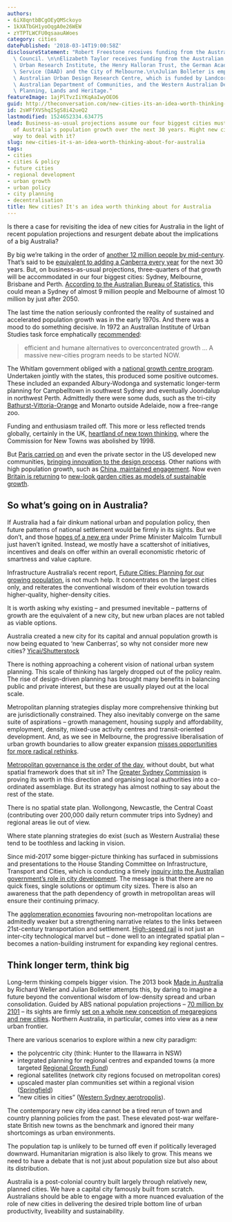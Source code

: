 ```yaml
---
authors:
- 6iX8qntbBCgOEyQMSckoyo
- 1kXATbGH1yoOqgA0e26WEW
- zYTPTLWCFU0qsaauAWoes
category: cities
datePublished: '2018-03-14T19:00:58Z'
disclosureStatement: "Robert Freestone receives funding from the Australian Research\
  \ Council. \n\nElizabeth Taylor receives funding from the Australian Housing and\
  \ Urban Research Institute, the Henry Halloran Trust, the German Academic Exchange\
  \ Service (DAAD) and the City of Melbourne.\n\nJulian Bolleter is employed by the\
  \ Australian Urban Design Research Centre, which is funded by Landcorp, the Western\
  \ Australian Department of Communities, and the Western Australian Department of\
  \ Planning, Lands and Heritage."
featureImage: 1ajPlTvzIiYKqAaIwyOEO6
guid: http://theconversation.com/new-cities-its-an-idea-worth-thinking-about-for-australia-92990
id: 2sWFfXVShqISgS8i42ueQ2
lastmodified: 1524652334.634775
lead: Business-as-usual projections assume our four biggest cities must absorb three-quarters
  of Australia's population growth over the next 30 years. Might new cities be a better
  way to deal with it?
slug: new-cities-it-s-an-idea-worth-thinking-about-for-australia
tags:
- cities
- cities & policy
- future cities
- regional development
- urban growth
- urban policy
- city planning
- decentralisation
title: New cities? It's an idea worth thinking about for Australia
---
```

Is there a case for revisiting the idea of new cities for Australia in the light of recent population projections and resurgent debate about the implications of a big Australia? 

By big we’re talking in the order of [another 12 million people by mid-century](http://www.abs.gov.au/ausstats/abs@.nsf/Latestproducts/3222.0Main%20Features62012%20\(base\)%20to%202101?opendocument&tabname=Summary&prodno=3222.0&issue=2012%20\(base\)%20to%202101&num=&view). That’s said to be [equivalent to adding a Canberra every year](http://www.abc.net.au/news/2018-03-12/australia-is-struggling-to-handle-its-swelling-population/9535116) for the next 30 years. But, on business-as-usual projections, three-quarters of that growth will be accommodated in our four biggest cities: Sydney, Melbourne, Brisbane and Perth. [According to the Australian Bureau of Statistics](http://www.abs.gov.au/ausstats/abs@.nsf/Lookup/3222.0main+features72012%20\(base\)%20to%202101), this could mean a Sydney of almost 9 million people and Melbourne of almost 10 million by just after 2050.


The last time the nation seriously confronted the reality of sustained and accelerated population growth was in the early 1970s. And there was a mood to do something decisive. In 1972 an Australian Institute of Urban Studies task force emphatically [recommended](https://trove.nla.gov.au/work/9420956?selectedversion=NBD1633419):

> efficient and humane alternatives to overconcentrated growth … A massive new-cities program needs to be started NOW. 

The Whitlam government obliged with a [national growth centre program](http://www.johncainfoundation.com.au/wp-content/uploads/2015/11/lyndsay-neilson-presentation.pdf). Undertaken jointly with the states, this produced some positive outcomes. These included an expanded Albury-Wodonga and systematic longer-term planning for Campbelltown in southwest Sydney and eventually Joondalup in northwest Perth. Admittedly there were some duds, such as the tri-city [Bathurst-Vittoria-Orange](https://www.smh.com.au/articles/2002/11/29/1038386312281.html) and Monarto outside Adelaide, now a free-range zoo. 

Funding and enthusiasm trailed off. This more or less reflected trends globally, certainly in the UK, [heartland of new town thinking](https://www.theguardian.com/society/2002/may/15/communities.guardiansocietysupplement), where the Commission for New Towns was abolished by 1998. 

But [Paris carried on](http://www.newtowninstitute.org/spip.php?article420) and even the private sector in the US developed new communities, [bringing innovation to the design process](http://www.baltimoresun.com/news/maryland/howard/howard-magazine/ph-mg-ho-columbia-planned-cities-20170606-story.html). Other nations with high population growth, such as [China, maintained engagement](https://www.forbes.com/sites/wadeshepard/2017/12/12/why-hundreds-of-completely-new-cities-are-being-built-around-the-world/#4ad64fc514bf). Now even [Britain is returning](https://www.nic.org.uk/news/adonis-new-infrastructure-can-bring-first-new-towns-half-century-billions-national-economy/) to [new-look garden cities as models of sustainable growth](http://researchbriefings.files.parliament.uk/documents/SN06867/SN06867.pdf).

## So what’s going on in Australia?

If Australia had a fair dinkum national urban and population policy, then future patterns of national settlement would be firmly in its sights. But we don’t, and those [hopes of a new era](https://theconversation.com/hopes-of-a-new-urban-age-survive-ministers-fall-52975) under Prime Minister Malcolm Turnbull just haven’t ignited. Instead, we mostly have a scattershot of initiatives, incentives and deals on offer within an overall economistic rhetoric of smartness and value capture. 

Infrastructure Australia’s recent report, [Future Cities: Planning for our growing population](http://infrastructureaustralia.gov.au/policy-publications/publications/files/future-cities/Future-Cities-Summary-Report-2018.pdf), is not much help. It concentrates on the largest cities only, and reiterates the conventional wisdom of their evolution towards higher-quality, higher-density cities. 

It is worth asking why existing – and presumed inevitable – patterns of growth are the equivalent of a new city, but new urban places are not tabled as viable options. 

[](https://images.theconversation.com/files/210047/original/file-20180313-30983-q1df03.jpg?ixlib=rb-1.1.0&q=45&auto=format&w=1000&fit=clip) Australia created a new city for its capital and annual population growth is now being equated to ‘new Canberras’, so why not consider more new cities? [Yicai/Shutterstock](https://www.shutterstock.com/image-photo/aerial-view-canberra-city-center-1040423728?src=iwImnPPAC2OgKnPtvdHwYg-1-18)

There is nothing approaching a coherent vision of national urban system planning. This scale of thinking has largely dropped out of the policy realm. The rise of design-driven planning has brought many benefits in balancing public and private interest, but these are usually played out at the local scale. 

Metropolitan planning strategies display more comprehensive thinking but are jurisdictionally constrained. They also inevitably converge on the same suite of aspirations – growth management, housing supply and affordability, employment, density, mixed-use activity centres and transit-oriented development. And, as we see in Melbourne, the progressive liberalisation of urban growth boundaries to allow greater expansion [misses opportunities for more radical rethinks](https://theconversation.com/australian-cities-and-their-metropolitan-plans-still-seem-to-be-parallel-universes-87603).


[Metropolitan governance is the order of the day](https://theconversation.com/all-the-signs-point-to-our-big-cities-need-for-democratic-metro-scale-governance-92417), without doubt, but what spatial framework does that sit in? The [Greater Sydney Commission](https://www.greater.sydney/) is proving its worth in this direction and organising local authorities into a co-ordinated assemblage. But its strategy has almost nothing to say about the rest of the state. 

There is no spatial state plan. Wollongong, Newcastle, the Central Coast (contributing over 200,000 daily return commuter trips into Sydney) and regional areas lie out of view. 

Where state planning strategies do exist (such as Western Australia) these tend to be toothless and lacking in vision. 

Since mid-2017 some bigger-picture thinking has surfaced in submissions and presentations to the House Standing Committee on Infrastructure, Transport and Cities, which is conducting a timely [inquiry into the Australian government’s role in city development](https://www.aph.gov.au/Parliamentary_Business/Committees/House/ITC/DevelopmentofCities). The message is that there are no quick fixes, single solutions or optimum city sizes. There is also an awareness that the path dependency of growth in metropolitan areas will ensure their continuing primacy. 

The [agglomeration economies](https://www.economicshelp.org/blog/glossary/agglomeration-economies/) favouring non-metropolitan locations are admitedly weaker but a strengthening narrative relates to the links between 21st-century transportation and settlement. [High-speed rail](https://theconversation.com/high-speed-rail-at-200-billion-wed-better-get-it-right-62541) is not just an inter-city technological marvel but – done well to an integrated spatial plan – becomes a nation-building instrument for expanding key regional centres. 


## Think longer term, think big

Long-term thinking compels bigger vision. The 2013 book [Made in Australia](http://www.publish.csiro.au/book/7215/) by Richard Weller and Julian Bolleter attempts this, by daring to imagine a future beyond the conventional wisdom of low-density spread and urban consolidation. Guided by ABS national population projections – [70 million by 2101](http://www.abs.gov.au/ausstats/abs@.nsf/Latestproducts/3222.0Main%20Features52012%20\(base\)%20to%202101?opendocument&tabname=Summary&prodno=3222.0&issue=2012%20\(base\)%20to%202101&num=&view) – its sights are firmly [set on a whole new conception of megaregions and new cities](https://www.parksleisure.com.au/documents/item/2693). Northern Australia, in particular, comes into view as a new urban frontier.

There are various scenarios to explore within a new city paradigm:

  * the polycentric city (think: Hunter to the Illawarra in NSW)
  * integrated planning for regional centres and expanded towns (a more targeted [Regional Growth Fund](http://regional.gov.au/regional/programs/regional-growth-fund.aspx))
  * regional satellites (network city regions focused on metropolitan cores)
  * upscaled master plan communities set within a regional vision ([Springfield](https://www.greaterspringfield.com.au/))
  * “new cities in cities” ([Western Sydney aerotropolis](https://theconversation.com/flying-into-uncertainty-western-sydneys-aerotropolis-poses-more-questions-than-answers-73682)).




The contemporary new city idea cannot be a tired rerun of town and country planning policies from the past. These elevated post-war welfare-state British new towns as the benchmark and ignored their many shortcomings as urban environments. 

The population tap is unlikely to be turned off even if politically leveraged downward. Humanitarian migration is also likely to grow. This means we need to have a debate that is not just about population size but also about its distribution. 

Australia is a post-colonial country built largely through relatively new, planned cities. We have a capital city famously built from scratch. Australians should be able to engage with a more nuanced evaluation of the role of new cities in delivering the desired triple bottom line of urban productivity, liveability and sustainability.